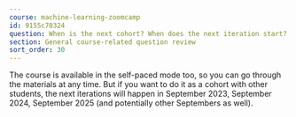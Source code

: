```yaml
---
course: machine-learning-zoomcamp
id: 9155c70324
question: When is the next cohort? When does the next iteration start?
section: General course-related question review
sort_order: 30
---
```


The course is available in the self-paced mode too, so you can go through the materials at any time. But if you want to do it as a cohort with other students, the next iterations will happen in September 2023, September 2024, September 2025 (and potentially other Septembers as well).

